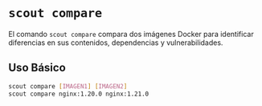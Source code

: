 # `scout compare`

El comando `scout compare` compara dos imágenes Docker para identificar diferencias en sus contenidos, dependencias y vulnerabilidades.

## Uso Básico

```bash
scout compare [IMAGEN1] [IMAGEN2]
scout compare nginx:1.20.0 nginx:1.21.0